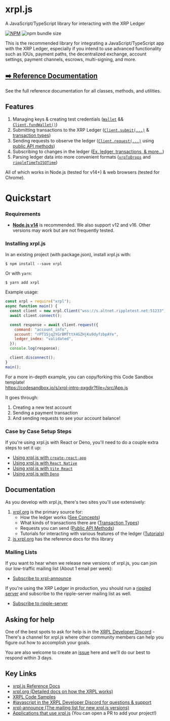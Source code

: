 # xrpl.js

A JavaScript/TypeScript library for interacting with the XRP Ledger

[![NPM](https://nodei.co/npm/xrpl.png)](https://www.npmjs.org/package/xrpl)
![npm bundle size](https://img.shields.io/bundlephobia/min/xrpl)

This is the recommended library for integrating a JavaScript/TypeScript app with the XRP Ledger, especially if you intend to use advanced functionality such as IOUs, payment paths, the decentralized exchange, account settings, payment channels, escrows, multi-signing, and more.

## [➡️ Reference Documentation](http://js.xrpl.org)

See the full reference documentation for all classes, methods, and utilities.

## Features

1. Managing keys & creating test credentials ([`Wallet`](https://js.xrpl.org/classes/Wallet.html) && [`Client.fundWallet()`](https://js.xrpl.org/classes/Client.html#fundWallet))
2. Submitting transactions to the XRP Ledger ([`Client.submit(...)`](https://js.xrpl.org/classes/Client.html#submit) & [transaction types](https://xrpl.org/transaction-types.html))
3. Sending requests to observe the ledger ([`Client.request(...)`](https://js.xrpl.org/classes/Client.html#request) using [public API methods](https://xrpl.org/public-api-methods.html))
4. Subscribing to changes in the ledger ([Ex. ledger, transactions, & more...](https://xrpl.org/subscribe.html))
5. Parsing ledger data into more convenient formats ([`xrpToDrops`](https://js.xrpl.org/functions/xrpToDrops.html) and [`rippleTimeToISOTime`](https://js.xrpl.org/functions/rippleTimeToISOTime.html))

All of which works in Node.js (tested for v14+) & web browsers (tested for Chrome).

# Quickstart

### Requirements

- **[Node.js v14](https://nodejs.org/)** is recommended. We also support v12 and v16. Other versions may work but are not frequently tested.

### Installing xrpl.js

In an existing project (with package.json), install xrpl.js with:

```
$ npm install --save xrpl
```

Or with `yarn`:

```
$ yarn add xrpl
```

Example usage:

```js
const xrpl = require("xrpl");
async function main() {
  const client = new xrpl.Client("wss://s.altnet.rippletest.net:51233");
  await client.connect();

  const response = await client.request({
    command: "account_info",
    account: "rPT1Sjq2YGrBMTttX4GZHjKu9dyfzbpAYe",
    ledger_index: "validated",
  });
  console.log(response);

  client.disconnect();
}
main();
```

For a more in-depth example, you can copy/forking this Code Sandbox template!
<br>https://codesandbox.io/s/xrpl-intro-pxgdjr?file=/src/App.js

It goes through:

1. Creating a new test account
2. Sending a payment transaction
3. And sending requests to see your account balance!

### Case by Case Setup Steps

If you're using xrpl.js with React or Deno, you'll need to do a couple extra steps to set it up:

- [Using xrpl.js with `create-react-app`](./UNIQUE_SETUPS.md#using-xrpljs-with-create-react-app)
- [Using xrpl.js with `React Native`](./UNIQUE_SETUPS.md#using-xrpljs-with-react-native)
- [Using xrpl.js with `Vite React`](./UNIQUE_SETUPS.md#using-xrpljs-with-vite-react)
- [Using xrpl.js with `Deno`](./UNIQUE_SETUPS.md#using-xrpljs-with-deno)

## Documentation

As you develop with xrpl.js, there's two sites you'll use extensively:

1. [xrpl.org](https://xrpl.org/references.html) is the primary source for:
   - How the ledger works ([See Concepts](https://xrpl.org/concepts.html#main-page-header))
   - What kinds of transactions there are ([Transaction Types](https://xrpl.org/transaction-types.html#transaction-types))
   - Requests you can send ([Public API Methods](https://xrpl.org/public-api-methods.html))
   - Tutorials for interacting with various features of the ledger ([Tutorials](https://xrpl.org/tutorials.html#main-page-header))
2. [js.xrpl.org](https://js.xrpl.org/) has the reference docs for this library

### Mailing Lists

If you want to hear when we release new versions of xrpl.js, you can join our low-traffic mailing list (About 1 email per week):

- [Subscribe to xrpl-announce](https://groups.google.com/g/xrpl-announce)

If you're using the XRP Ledger in production, you should run a [rippled server](https://github.com/ripple/rippled) and subscribe to the ripple-server mailing list as well.

- [Subscribe to ripple-server](https://groups.google.com/g/ripple-server)

## Asking for help

One of the best spots to ask for help is in the [XRPL Developer Discord](https://xrpldevs.org) - There's a channel for xrpl.js where other community members can help you figure out how to accomplish your goals.

You are also welcome to create an [issue](https://github.com/XRPLF/xrpl.js/issues) here and we'll do our best to respond within 3 days.

## Key Links

- [xrpl.js Reference Docs](https://js.xrpl.org/)
- [xrpl.org (Detailed docs on how the XRPL works)](https://xrpl.org/references.html)
- [XRPL Code Samples](https://github.com/XRPLF/xrpl-dev-portal/tree/master/content/_code-samples)
- [#javascript in the XRPL Developer Discord for questions & support](https://xrpldevs.org)
- [xrpl-announce (The mailing list for new xrpl.js versions)](https://groups.google.com/g/xrpl-announce)
- [Applications that use xrpl.js](https://github.com/XRPLF/xrpl.js/blob/main/APPLICATIONS.md) (You can open a PR to add your project!)
